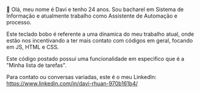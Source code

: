 
👋 Olá, meu nome é Davi e tenho 24 anos. Sou bacharel em Sistema de Informação e atualmente trabalho como Assistente de Automação e processo.

Este teclado bobo é referente a uma dinamica do meu trabalho atual, onde estão nos incentivando a ter mais contato com códigos em geral, focando em JS, HTML e CSS. 

Este código postado possui uma funcionalidade em especifico que é a "Minha lista de tarefas".

Para contato ou conversas variadas, este é o meu LinkedIn: https://www.linkedin.com/in/davi-rhuan-970b161b4/


